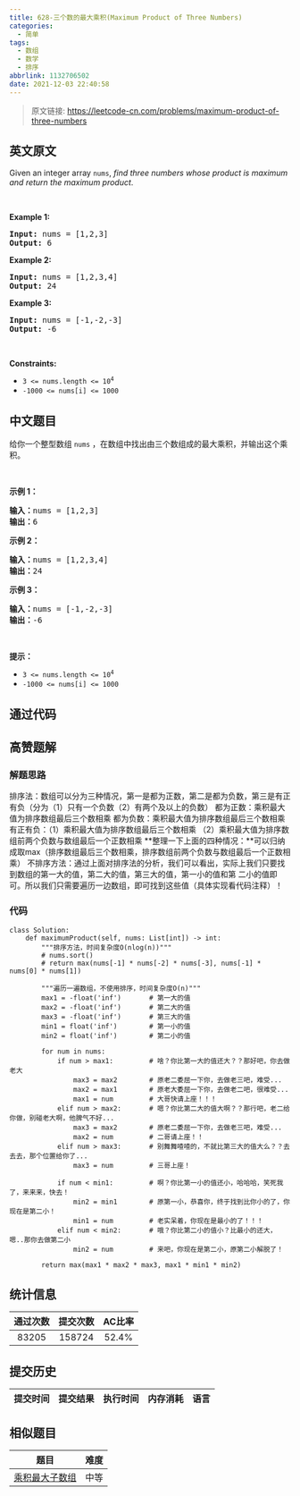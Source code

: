 ```yaml
---
title: 628-三个数的最大乘积(Maximum Product of Three Numbers)
categories:
  - 简单
tags:
  - 数组
  - 数学
  - 排序
abbrlink: 1132706502
date: 2021-12-03 22:40:58
---
```


> 原文链接: https://leetcode-cn.com/problems/maximum-product-of-three-numbers


## 英文原文
<div><p>Given an integer array <code>nums</code>, <em>find three numbers whose product is maximum and return the maximum product</em>.</p>

<p>&nbsp;</p>
<p><strong>Example 1:</strong></p>
<pre><strong>Input:</strong> nums = [1,2,3]
<strong>Output:</strong> 6
</pre><p><strong>Example 2:</strong></p>
<pre><strong>Input:</strong> nums = [1,2,3,4]
<strong>Output:</strong> 24
</pre><p><strong>Example 3:</strong></p>
<pre><strong>Input:</strong> nums = [-1,-2,-3]
<strong>Output:</strong> -6
</pre>
<p>&nbsp;</p>
<p><strong>Constraints:</strong></p>

<ul>
	<li><code>3 &lt;= nums.length &lt;=&nbsp;10<sup>4</sup></code></li>
	<li><code>-1000 &lt;= nums[i] &lt;= 1000</code></li>
</ul>
</div>

## 中文题目
<div><p>给你一个整型数组 <code>nums</code> ，在数组中找出由三个数组成的最大乘积，并输出这个乘积。</p>

<p> </p>

<p><strong>示例 1：</strong></p>

<pre>
<strong>输入：</strong>nums = [1,2,3]
<strong>输出：</strong>6
</pre>

<p><strong>示例 2：</strong></p>

<pre>
<strong>输入：</strong>nums = [1,2,3,4]
<strong>输出：</strong>24
</pre>

<p><strong>示例 3：</strong></p>

<pre>
<strong>输入：</strong>nums = [-1,-2,-3]
<strong>输出：</strong>-6
</pre>

<p> </p>

<p><strong>提示：</strong></p>

<ul>
	<li><code>3 <= nums.length <= 10<sup>4</sup></code></li>
	<li><code>-1000 <= nums[i] <= 1000</code></li>
</ul>
</div>

## 通过代码
<RecoDemo>
</RecoDemo>


## 高赞题解
### 解题思路
排序法：数组可以分为三种情况，第一是都为正数，第二是都为负数，第三是有正有负（分为（1）只有一个负数（2）有两个及以上的负数）
       都为正数：乘积最大值为排序数组最后三个数相乘
       都为负数：乘积最大值为排序数组最后三个数相乘
       有正有负：（1）乘积最大值为排序数组最后三个数相乘
                （2）乘积最大值为排序数组前两个负数与数组最后一个正数相乘
       **整理一下上面的四种情况：**可以归纳成取max（排序数组最后三个数相乘，排序数组前两个负数与数组最后一个正数相乘）
不排序方法：通过上面对排序法的分析，我们可以看出，实际上我们只要找到数组的第一大的值，第二大的值，第三大的值，第一小的值和第            二小的值即可。所以我们只需要遍历一边数组，即可找到这些值（具体实现看代码注释）！

### 代码

```python3
class Solution:
    def maximumProduct(self, nums: List[int]) -> int:
        """排序方法，时间复杂度O(nlog(n))"""
        # nums.sort()
        # return max(nums[-1] * nums[-2] * nums[-3], nums[-1] * nums[0] * nums[1])

        """遍历一遍数组，不使用排序，时间复杂度O(n)"""
        max1 = -float('inf')       # 第一大的值
        max2 = -float('inf')       # 第二大的值
        max3 = -float('inf')       # 第三大的值
        min1 = float('inf')        # 第一小的值
        min2 = float('inf')        # 第二小的值

        for num in nums:
            if num > max1:         # 啥？你比第一大的值还大？？那好吧，你去做老大
                max3 = max2        # 原老二委屈一下你，去做老三吧，难受...
                max2 = max1        # 原老大委屈一下你，去做老二吧，很难受...
                max1 = num         # 大哥快请上座！！！
            elif num > max2:       # 嗯？你比第二大的值大啊？？那行吧，老二给你做，别碰老大啊，他脾气不好...
                max3 = max2        # 原老二委屈一下你，去做老三吧，难受...
                max2 = num         # 二哥请上座！！
            elif num > max3:       # 别舞舞喳喳的，不就比第三大的值大么？？去去去，那个位置给你了...
                max3 = num         # 三哥上座！
            
            if num < min1:         # 啊？你比第一小的值还小，哈哈哈，笑死我了，来来来，快去！
                min2 = min1        # 原第一小，恭喜你，终于找到比你小的了，你现在是第二小！
                min1 = num         # 老实呆着，你现在是最小的了！！！
            elif num < min2:       # 哦？你比第二小的值小？比最小的还大，嗯..那你去做第二小
                min2 = num         # 来吧，你现在是第二小，原第二小解脱了！
            
        return max(max1 * max2 * max3, max1 * min1 * min2)
```

## 统计信息
| 通过次数 | 提交次数 | AC比率 |
| :------: | :------: | :------: |
|    83205    |    158724    |   52.4%   |

## 提交历史
| 提交时间 | 提交结果 | 执行时间 |  内存消耗  | 语言 |
| :------: | :------: | :------: | :--------: | :--------: |


## 相似题目
|                             题目                             | 难度 |
| :----------------------------------------------------------: | :---------: |
| [乘积最大子数组](https://leetcode-cn.com/problems/maximum-product-subarray/) | 中等|
